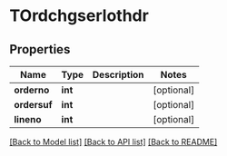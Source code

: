 # TOrdchgserlothdr

## Properties
Name | Type | Description | Notes
------------ | ------------- | ------------- | -------------
**orderno** | **int** |  | [optional] 
**ordersuf** | **int** |  | [optional] 
**lineno** | **int** |  | [optional] 

[[Back to Model list]](../README.md#documentation-for-models) [[Back to API list]](../README.md#documentation-for-api-endpoints) [[Back to README]](../README.md)


